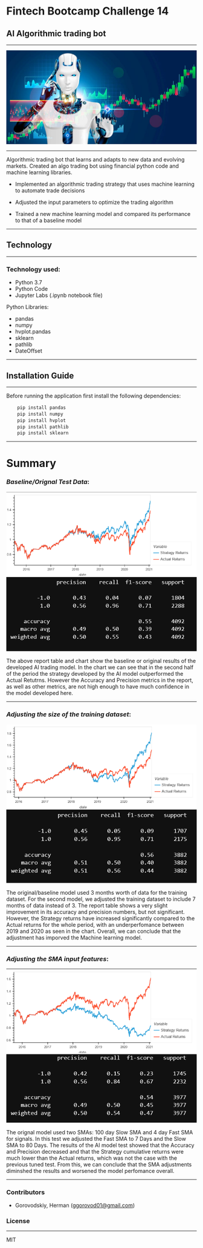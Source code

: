 # **Fintech Bootcamp Challenge 14**
## AI Algorithmic trading bot

---
![money](screenshot.png)

---
Algorithmic trading bot that learns and adapts to new data and evolving markets. Created an algo trading bot using financial python code and machine learning libraries. 



 - Implemented an algorithmic trading strategy that uses machine learning to automate trade decisions

 - Adjusted the input parameters to optimize the trading algorithm

 - Trained a new machine learning model and compared its performance to that of a baseline model
 
 ---
 ## **Technology**
 ---
 
 ### Technology used:
 
 - Python 3.7
 - Python Code
 - Jupyter Labs (.ipynb notebook file)
 
 Python Libraries:
 
 - pandas
 - numpy
 - hvplot.pandas
 - sklearn
 - pathlib
 - DateOffset
 ---

## **Installation Guide**

---

Before running the application first install the following dependencies:
 
 ```python 
     pip install pandas
     pip install numpy
     pip install hvplot
     pip install pathlib
     pip install sklearn
  ```
  ---
  
  # **Summary**
  
  ### *Baseline/Orignal Test Data*:
  
  ![money](test1chart.png)
  ![money](test1report.png)
  
  The above report table and chart show the baseline or original results of the developed AI trading model. In the chart we can see that in the second half of the period the strategy developed by the AI model outperformed the Actual Retutrns. However the Accuracy and Precision metrics in the report, as well as other metrics, are not high enough to have much confidence in the model developed here. 

---
  ### *Adjusting the size of the training dataset*:
![money](test2chart.png)
![money](test2report.png)

The original/baseline model used 3 months worth of data for the training dataset. For the second model, we adjusted the training dataset to include 7 months of data instead of 3. The report table shows a very slight improvement in its accuracy and precision numbers, but not significant. However, the Strategy returns have increased significantly compared to the Actual returns for the whole period, with an underperfomance between 2019 and 2020 as seen in the chart. Overall, we can conclude that the adjustment has imporved the Machine learning model.

---

  ### *Adjusting the SMA input features*:
  
![money](test3chart.png)
![money](test3report.png)

The orignal model used two SMAs: 100 day Slow SMA and 4 day Fast SMA for signals. In this test we adjusted the Fast SMA to 7 Days and the Slow SMA to 80 Days. The results of the AI model test showed that the Accuracy and Precision decreased and that the Strategy cumulative returns were much lower than the Actual returns, which was not the case with the previous tuned test. From this, we can conclude that the SMA adjustments diminshed the results and worsened the model perfomance overall. 
 
---

### **Contributors**

- Gorovodskiy, Herman (ggorovod01@gmail.com) 


### **License**
---

MIT